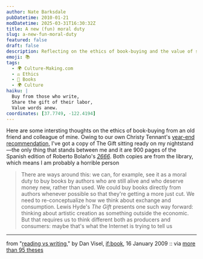 ```yaml
---
author: Nate Barksdale
pubDatetime: 2010-01-21
modDatetime: 2025-03-31T16:30:32Z
title: A new (fun) moral duty
slug: a-new-fun-moral-duty
featured: false
draft: false
description: Reflecting on the ethics of book-buying and the value of supporting living authors.
emoji: 📚
tags:
  - 🌍 Culture-Making.com
  - ⚖️ Ethics
  - 📖 Books
  - 🌍 Culture
haiku: |
  Buy from those who write,  
  Share the gift of their labor,  
  Value words anew.
coordinates: [37.7749, -122.4194]
---
```


Here are some intersting thoughts on the ethics of book-buying from an old friend and colleague of mine. Owing to our own Christy Tennant's [year-end recommendation](http://www.culture-making.com/post/our_year_in_culture_books_movies_and_music_of_2009_part_2), I've got a copy of The Gift sitting ready on my nightstand—the only thing that stands between me and it are 900 pages of the Spanish edition of Roberto Bolaño's _[2666](http://en.wikipedia.org/wiki/2666)_. Both copies are from the library, which means I am probably a horrible person

> There are ways around this: we can, for example, see it as a moral duty to buy books by authors who are still alive and who deserve money new, rather than used. We could buy books directly from authors whenever possible so that they're getting a more just cut. We need to re-conceptualize how we think about exchange and consumption. Lewis Hyde's _The Gift_ presents one such way forward: thinking about artistic creation as something outside the economic. But that requires us to think different both as producers and consumers: maybe that's what the Internet is trying to tell us

---

from "[reading vs writing](http://web.archive.org/web/20130912065141/http://www.futureofthebook.org/blog/archives/2010/01/reading_vs_writing.html)," by Dan Visel, [if:book](http://web.archive.org/web/20130912065141/http://www.futureofthebook.org/blog/archives/2010/01/reading_vs_writing.html), 16 January 2009 :: via [more than 95 theses](http://web.archive.org/web/20111017025217/http://ayjay.tumblr.com/post/345110795/there-are-ways-around-this-we-can-for-example)

